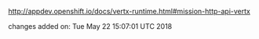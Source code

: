 http://appdev.openshift.io/docs/vertx-runtime.html#mission-http-api-vertx

 
 changes added on: Tue May 22 15:07:01 UTC 2018
